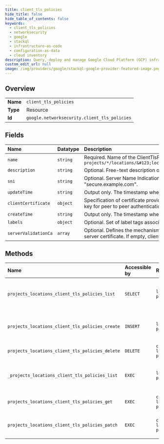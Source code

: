 ```yaml
---
title: client_tls_policies
hide_title: false
hide_table_of_contents: false
keywords:
  - client_tls_policies
  - networksecurity
  - google    
  - stackql
  - infrastructure-as-code
  - configuration-as-data
  - cloud inventory
description: Query, deploy and manage Google Cloud Platform (GCP) infrastructure and resources using SQL
custom_edit_url: null
image: /img/providers/google/stackql-google-provider-featured-image.png
---
```

  
    

## Overview
<table><tbody>
<tr><td><b>Name</b></td><td><code>client_tls_policies</code></td></tr>
<tr><td><b>Type</b></td><td>Resource</td></tr>
<tr><td><b>Id</b></td><td><code>google.networksecurity.client_tls_policies</code></td></tr>
</tbody></table>

## Fields
| Name | Datatype | Description |
|:-----|:---------|:------------|
| `name` | `string` | Required. Name of the ClientTlsPolicy resource. It matches the pattern `projects/*/locations/&#123;location&#125;/clientTlsPolicies/&#123;client_tls_policy&#125;` |
| `description` | `string` | Optional. Free-text description of the resource. |
| `sni` | `string` | Optional. Server Name Indication string to present to the server during TLS handshake. E.g: "secure.example.com". |
| `updateTime` | `string` | Output only. The timestamp when the resource was updated. |
| `clientCertificate` | `object` | Specification of certificate provider. Defines the mechanism to obtain the certificate and private key for peer to peer authentication. |
| `createTime` | `string` | Output only. The timestamp when the resource was created. |
| `labels` | `object` | Optional. Set of label tags associated with the resource. |
| `serverValidationCa` | `array` | Optional. Defines the mechanism to obtain the Certificate Authority certificate to validate the server certificate. If empty, client does not validate the server certificate. |
## Methods
| Name | Accessible by | Required Params | Description |
|:-----|:--------------|:----------------|:------------|
| `projects_locations_client_tls_policies_list` | `SELECT` | `locationsId, projectsId` | Lists ClientTlsPolicies in a given project and location. |
| `projects_locations_client_tls_policies_create` | `INSERT` | `locationsId, projectsId` | Creates a new ClientTlsPolicy in a given project and location. |
| `projects_locations_client_tls_policies_delete` | `DELETE` | `clientTlsPoliciesId, locationsId, projectsId` | Deletes a single ClientTlsPolicy. |
| `_projects_locations_client_tls_policies_list` | `EXEC` | `locationsId, projectsId` | Lists ClientTlsPolicies in a given project and location. |
| `projects_locations_client_tls_policies_get` | `EXEC` | `clientTlsPoliciesId, locationsId, projectsId` | Gets details of a single ClientTlsPolicy. |
| `projects_locations_client_tls_policies_patch` | `EXEC` | `clientTlsPoliciesId, locationsId, projectsId` | Updates the parameters of a single ClientTlsPolicy. |

